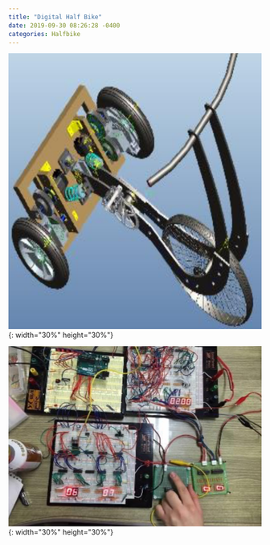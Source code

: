 ```yaml
---
title: "Digital Half Bike"
date: 2019-09-30 08:26:28 -0400
categories: Halfbike
---
```


![title](/photos/Halfbike.png){: width="30%" height="30%"}

![title](/photos/Halfbike_digital.png){: width="30%" height="30%"}


